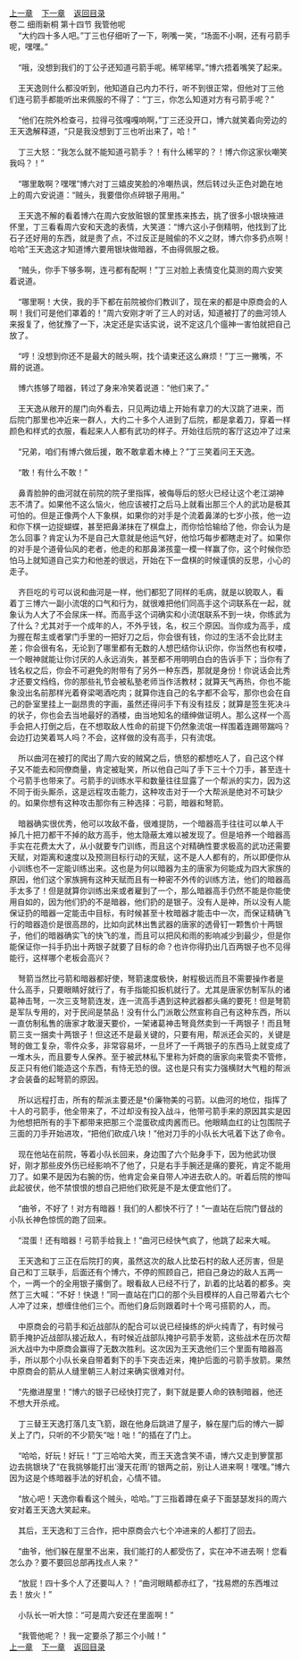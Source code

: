 
[上一章](https://github.com/xiaominghe2014/spider_book/blob/master/book/缺月梧桐/第40章.md)&nbsp;&nbsp;&nbsp;&nbsp;[下一章](https://github.com/xiaominghe2014/spider_book/blob/master/book/缺月梧桐/第42章.md)&nbsp;&nbsp;&nbsp;&nbsp;[返回目录](https://github.com/xiaominghe2014/spider_book/blob/master/book/缺月梧桐/README.md)
<br />卷二 细雨新桐 第十四节 我管他呢<br />&nbsp;&nbsp;&nbsp;&nbsp;“大约四十多人吧。”丁三也仔细听了一下，咧嘴一笑，“场面不小啊，还有弓箭手呢，嘿嘿。”<br /><br />&nbsp;&nbsp;&nbsp;&nbsp;“哦，没想到我们的丁公子还知道弓箭手呢。稀罕稀罕。”博六捂着嘴笑了起来。<br /><br />&nbsp;&nbsp;&nbsp;&nbsp;王天逸则什么都没听到，他知道自己内力不行，听不到很正常，但他对丁三他们连弓箭手都能听出来佩服的不得了：“丁三，你怎么知道对方有弓箭手呢？”<br /><br />&nbsp;&nbsp;&nbsp;&nbsp;“他们在院外检查弓，拉得弓弦嘎嘎响啊，”丁三还没开口，博六就笑着向旁边的王天逸解释道，“只是我没想到丁三也听出来了，哈！”<br /><br />&nbsp;&nbsp;&nbsp;&nbsp;丁三大怒：“我怎么就不能知道弓箭手？！有什么稀罕的？！博六你这家伙嘲笑我吗？！”<br /><br />&nbsp;&nbsp;&nbsp;&nbsp;“哪里敢啊？嘿嘿”博六对丁三嬉皮笑脸的冷嘲热讽，然后转过头正色对跪在地上的周六安说道：“贼头，我要借你点碎银子用用。”<br /><br />&nbsp;&nbsp;&nbsp;&nbsp;王天逸不解的看着博六在周六安放赃银的筐里拣来拣去，挑了很多小银块掖进怀里，丁三看看周六安和天逸的表情，大笑道：“博六这小子倒精明，他找到了比石子还好用的东西，就是贵了点，不过反正是贼偷的不义之财，博六你多扔点啊！哈哈”王天逸这才知道博六要用银块做暗器，不由得佩服之极。<br /><br />&nbsp;&nbsp;&nbsp;&nbsp;“贼头，你手下够多啊，连弓都有配啊！”丁三对脸上表情变化莫测的周六安笑着说道。<br /><br />&nbsp;&nbsp;&nbsp;&nbsp;“哪里啊！大侠，我的手下都在前院被你们教训了，现在来的都是中原商会的人啊！我们可是他们罩着的！”周六安刚才听了三人的对话，知道被打了的曲河领人来报复了，他犹豫了一下，决定还是实话实说，说不定这几个瘟神一害怕就把自己放了。<br /><br />&nbsp;&nbsp;&nbsp;&nbsp;“哼！没想到你还不是最大的贼头啊，找个请柬还这么麻烦！”丁三一撇嘴，不屑的说道。<br /><br />&nbsp;&nbsp;&nbsp;&nbsp;博六拣够了暗器，转过了身来冷笑着说道：“他们来了。”<br /><br />&nbsp;&nbsp;&nbsp;&nbsp;王天逸从敞开的屋门向外看去，只见两边墙上开始有拿刀的大汉跳了进来，而后院门那里也冲近来一群人，大约二十多个人进到了后院，都是拿着刀，穿着一样颜色和样式的衣服，看起来人人都有武功的样子。开始往后院的客厅这边冲了过来<br /><br />&nbsp;&nbsp;&nbsp;&nbsp;“兄弟，咱们有博六做后援，敢不敢拿着木棒上？”丁三笑着问王天逸。<br /><br />&nbsp;&nbsp;&nbsp;&nbsp;“敢！有什么不敢！”<br /><br />&nbsp;&nbsp;&nbsp;&nbsp;鼻青脸肿的曲河就在前院的院子里指挥，被侮辱后的怒火已经让这个老江湖神志不清了。如果他不这么恼火，他应该被打之后马上就看出那三个人的武功是极其可怕的。但是正像两个人下象棋，如果你的对手是个流着鼻涕的七岁小孩，他一边和你下棋一边捉蝴蝶，甚至把鼻涕抹在了棋盘上，而你恰恰输给了他，你会认为是怎么回事？肯定认为不是自己大意就是他运气好，他恰巧每步都瞎走对了。如果你的对手是个道骨仙风的老者，他走的和那鼻涕孩童一模一样赢了你，这个时候你恐怕马上就知道自己实力和他差的很远，开始在下一盘棋的时候谨慎的反思，小心的走子。<br /><br />&nbsp;&nbsp;&nbsp;&nbsp;齐巨吃的亏可以说和曲河是一样，他们都犯了同样的毛病，就是以貌取人，看着丁三博六一副小流氓的口气和行为，就很难把他们同高手这个词联系在一起，就象认为人大了不会尿床一样。而高手这个词确实和小流氓联系不到一块，你练武为了什么？尤其对于一个成年的人，不外乎钱，名，权三个原因。当你成为高手，成为握在帮主或者掌门手里的一把好刀之后，你会很有钱，你过的生活不会比财主差；你会很有名，无论到了哪里都有无数的人想巴结你认识你，你当然也有权喽，一个眼神就能让你讨厌的人永远消失，甚至都不用明明白白的告诉手下；当你有了钱名权之后，你会不可避免的附带有了另外一种东西，那就是身份！你说话会比秀才还要文绉绉，你的那些礼节会被私塾老师当作活教材；就算天气再热，你也不能象没出名前那样光着脊梁喝酒吃肉；就算你连自己的名字都不会写，那你也会在自己的卧室里挂上一副昂贵的字画，虽然还得问手下有没有挂反；就算是签生死决斗的状子，你也会去当地最好的酒楼，由当地知名的缙绅做证明人。那么这样一个高手会把人打倒之后，在不想取敌人性命的前提下仍然象流氓一样围着连踢带踹吗？会边打边笑着骂人吗？不会，这样做的没有高手，只有流氓。<br /><br />&nbsp;&nbsp;&nbsp;&nbsp;所以曲河在被打的爬出了周六安的贼窝之后，愤怒的都想吃人了，自己这个样子又不能去和同僚商量，肯定被耻笑，所以他自己叫了手下三十个刀手，甚至连十个弓箭手也带来了。弓箭手的训练水平和数量往往显露了一个帮派的实力，因为这不同于街头厮杀，这是远程攻击能力，这种攻击对于一个大帮派是绝对不可缺少的。如果你想有这种攻击那你有三种选择：弓箭，暗器和弩箭。<br /><br />&nbsp;&nbsp;&nbsp;&nbsp;暗器确实很优秀，他可以攻敌不备，很难提防，一个暗器高手往往可以单人干掉几十把刀都干不掉的敌方高手，他太隐蔽太难以被发现了。但是培养一个暗器高手实在花费太大了，从小就要专门训练，而且这个对精确性要求极高的武功还需要天赋，对距离和速度以及预测目标行动的天赋，这不是人人都有的，所以即便你从小训练也不一定能训练出来。这也是为何以暗器为主的唐家为何能成为四大家族的原因，他们这个家族拥有这种天赋而且有一种密不外传的训练方法，他们的暗器高手太多了！但是就算你训练出来或者雇到了一个，那么暗器高手仍然不能是你能使用自如的，因为他们扔的不是暗器，他们扔的是银子。没有人是神，所以没有人能保证扔的暗器一定能击中目标，有时候甚至十枚暗器才能击中一次，而保证精确飞行的暗器造价是很高昂的，比如向武林出售武器的唐家的透骨钉一颗售价十两银子，他们的暗器确实飞的快飞的准，而且可以把风和雨的影响减少到最少，但是你能保证你一抖手扔出十两银子就要了目标的命？也许你得扔出几百两银子也不见得能行，这样哪个老板会高兴？<br /><br />&nbsp;&nbsp;&nbsp;&nbsp;弩箭当然比弓箭和暗器都好使，弩箭速度极快，射程极远而且不需要操作者是什么高手，只要眼睛好就行了，有手指能扣扳机就行了。尤其是唐家仿制军队的诸葛神击弩，一次三支弩箭连发，连一流高手遇到这种武器都头痛的要死！但是弩箭是军队专用的，对于民间是禁品！没有什么门派敢公然宣称自己有这种东西，所以一直仿制私售的唐家才敢漫天要价，一架诸葛神击弩竟然卖到一千两银子！而且弩箭三支一捆卖十两银子！但这还不是最关键的，只要有用，帮派还会买的，关键是弩的做工复杂，零件众多，非常容易坏，一旦坏了一千两银子的东西马上就变成了一堆木头，而且要专人保养。至于被武林私下里称为奸商的唐家向来管卖不管修，反正只有他们能造这个东西，有恃无恐的很。这也是只有实力强横财大气粗的帮派才会装备的起弩箭的原因。<br /><br />&nbsp;&nbsp;&nbsp;&nbsp;所以远程打击，所有的帮派主要还是*价廉物美的弓箭。以曲河的地位，指挥了十人的弓箭手，他全带来了，不过却没有投入战斗，他带弓箭手来的原因其实是因为他想把所有的手下都带来把那三个混蛋砍成肉酱而已。他眼睛血红的让包围院子三面的刀手开始进攻，“把他们砍成八块！”他对刀手的小队长大吼着下达了命令。<br /><br />&nbsp;&nbsp;&nbsp;&nbsp;现在他站在前院，等着小队长回来，身边围了六个贴身手下，因为他武功很好，刚才那些皮外伤已经影响不了他了，只是右手手腕还是痛的要死，肯定不能用刀了。如果不是因为右腕的伤，他肯定会亲自带人冲进去砍人的。听着后院的惨叫此起彼伏，他不禁恨恨的想自己把他们砍死是不是太便宜他们了。<br /><br />&nbsp;&nbsp;&nbsp;&nbsp;“曲爷，不好了！对方有暗器！我们的人都快不行了！”一直站在后院门督战的小队长神色惊慌的跑了回来。<br /><br />&nbsp;&nbsp;&nbsp;&nbsp;“混蛋！还有暗器！弓箭手给我上！”曲河已经快气疯了，他跳了起来大喊。<br /><br />&nbsp;&nbsp;&nbsp;&nbsp;王天逸和丁三正在后院打的爽，虽然这次的敌人比垫石村的敌人还厉害，但是自己和丁三联手，后面还有个博六，不停的照顾自己，把自己身边的敌人五两一个，一两一个的全用银子撂倒了。眼看敌人已经不行了，趴着的比站着的都多。突然丁三大喊：“不好！快退！”同一直站在门口的那个头目模样的人自己带着六七个人冲了过来，想缠住他们三个。而他们身后则跟着时十个弯弓搭箭的人，而。<br /><br />&nbsp;&nbsp;&nbsp;&nbsp;中原商会的弓箭手和近战部队的配合可以说已经操练的炉火纯青了，有时候弓箭手掩护近战部队接近敌人，有时候近战部队掩护弓箭手发箭，这些战术在历次帮派大战中为中原商会赢得了无数次胜利。这次因为王天逸他们三个里面有暗器高手，所以那个小队长亲自带着剩下的手下突击近来，掩护后面的弓箭手放箭。果然中原商会的箭从人缝里朝三人射过来确实很难对付。<br /><br />&nbsp;&nbsp;&nbsp;&nbsp;“先撤进屋里！”博六的银子已经快打完了，剩下就是要人命的铁制暗器，他还不想大开杀戒。<br /><br />&nbsp;&nbsp;&nbsp;&nbsp;丁三替王天逸打落几支飞箭，跟在他身后跳进了屋子，躲在屋门后的博六一脚关上了门，只听的不少箭矢“咄！咄！”的插在了门上。<br /><br />&nbsp;&nbsp;&nbsp;&nbsp;“哈哈，好玩！好玩！”丁三哈哈大笑，而王天逸含笑不语，博六又走到箩筐那边去挑银块了“在我挑够能打出‘漫天花雨’的银两之前，别让人进来啊！嘿嘿。”博六因为这是个练暗器手法的好机会，心情不错。<br /><br />&nbsp;&nbsp;&nbsp;&nbsp;“放心吧！天逸你看看这个贼头，哈哈。”丁三指着蹲在桌子下面瑟瑟发抖的周六安对着王天逸大笑起来。<br /><br />&nbsp;&nbsp;&nbsp;&nbsp;其后，王天逸和丁三合作，把中原商会六七个冲进来的人都打了回去。<br /><br />&nbsp;&nbsp;&nbsp;&nbsp;“曲爷，他们躲在屋里不出来，我们能打的人都受伤了，实在冲不进去啊！您看怎么办？要不要回总部再找点人来？”<br /><br />&nbsp;&nbsp;&nbsp;&nbsp;“放屁！四十多个人了还要叫人？！”曲河眼睛都赤红了，“找易燃的东西堆过去！放火！”<br /><br />&nbsp;&nbsp;&nbsp;&nbsp;小队长一听大惊：“可是周六安还在里面啊！”<br /><br />&nbsp;&nbsp;&nbsp;&nbsp;“我管他呢？！我一定要杀了那三个小贼！” <br />
[上一章](https://github.com/xiaominghe2014/spider_book/blob/master/book/缺月梧桐/第40章.md)&nbsp;&nbsp;&nbsp;&nbsp;[下一章](https://github.com/xiaominghe2014/spider_book/blob/master/book/缺月梧桐/第42章.md)&nbsp;&nbsp;&nbsp;&nbsp;[返回目录](https://github.com/xiaominghe2014/spider_book/blob/master/book/缺月梧桐/README.md)
